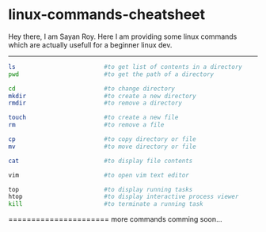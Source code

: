 linux-commands-cheatsheet
===============================

Hey there, I am Sayan Roy. Here I am providing some linux commands which are actually usefull for a beginner linux dev.

------
```bash
ls                         #to get list of contents in a directory
pwd                        #to get the path of a directory
```
```bash
cd                         #to change directory
mkdir                      #to create a new directory
rmdir                      #to remove a directory
```
```bash
touch                      #to create a new file
rm                         #to remove a file
```
```bash
cp                         #to copy directory or file
mv                         #to move directory or file
```
```bash
cat                        #to display file contents
```
```bash
vim                        #to open vim text editor
```
```bash
top                        #to display running tasks
htop                       #to display interactive process viewer
kill                       #to terminate a running task
```
======================
more commands comming soon...

